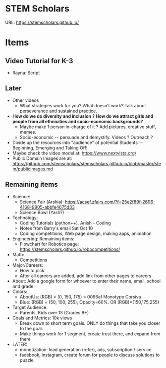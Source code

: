 # STEM Scholars
URL: https://stemscholars.github.io/

# Items
## Video Tutorial for K-3
  * Rayna: Script
## Later
* Other videos
  * What strategies work for you? What doesn't work? Talk about perseverance and sustained practice.
* **How do we do diversity and inclusion ? How do we attract girls and people from all ethnicities and socio-economic backgrounds?**
  * Maybe make 1 person in-charge of it ? Add pictures, creative stuff, memes.
  * Socio-economic -- persuade and demystify. Videos ? Outreach ?
* Divide up the resources into "audience" of potential Students -- Beginning, Emerging and Taking Off!
* Maybe check the video model at: https://www.nextvista.org/
* Public Domain Images are at: https://github.com/stemscholars/stemscholars.github.io/blob/master/stem/publicimages.md
## Remaining items
* Science: 
  * Science Fair (Arshia): https://acsef.zfairs.com/?f=25e2f89f-2696-4168-9805-abbfe4675d33 
  * Science Bowl (Yash?)
* Technology: 
  * Coding Tutorials (python++). Anish - Coding
  * Notes from Barry's email Sat Oct 10
  * Coding competitions, Web page design, making apps, animation
* Engineering: Remaining items:
  * Flowchart for Robotics page: https://stemscholars.github.io/robocompetitions/ 
* Math:
  * Competitions
* Major/Careers: 
  * How to pick.
  * After all careers are added, add link from other pages to careers
* About: Add a google form for whoever to enter their name, email, school and grade.
* Colors: 
  * AboutUs: (RGB) = (0, 150, 175) = 0096af Monotype Corsiva
  * Blue: (RGB) = (50, 100, 255), Opacity=60%. OR (RGB)=(150,175,255)
* Target Audience:
  * Parents, Kids over 13 (Grades 8+)
* Goals and Metrics: 10k views
  * Break down to short term goals. ONLY do things that take you closer to the goal.
  * Make things work for 1 segment, create trust there, and expand from there
* LATER: 
  * monetization: lead generation (refer), ads, subscription / service
  * facebook, instagram, create forum for people to discuss solutions to puzzle

